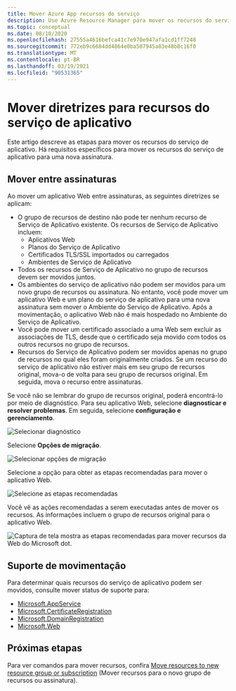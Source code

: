 ```yaml
---
title: Mover Azure App recursos do serviço
description: Use Azure Resource Manager para mover os recursos do serviço de aplicativo para um novo grupo de recursos ou assinatura.
ms.topic: conceptual
ms.date: 08/10/2020
ms.openlocfilehash: 27555a4616befca41c7e970e947afa1cd1ff7248
ms.sourcegitcommit: 772eb9c6684dd4864e0ba507945a83e48b8c16f0
ms.translationtype: MT
ms.contentlocale: pt-BR
ms.lasthandoff: 03/19/2021
ms.locfileid: "90531365"
---
```

# <a name="move-guidance-for-app-service-resources"></a>Mover diretrizes para recursos do serviço de aplicativo

Este artigo descreve as etapas para mover os recursos do serviço de aplicativo. Há requisitos específicos para mover os recursos do serviço de aplicativo para uma nova assinatura.

## <a name="move-across-subscriptions"></a>Mover entre assinaturas

Ao mover um aplicativo Web entre assinaturas, as seguintes diretrizes se aplicam:

- O grupo de recursos de destino não pode ter nenhum recurso de Serviço de Aplicativo existente. Os recursos de Serviço de Aplicativo incluem:
    - Aplicativos Web
    - Planos do Serviço de Aplicativo
    - Certificados TLS/SSL importados ou carregados
    - Ambientes de Serviço de Aplicativo
- Todos os recursos de Serviço de Aplicativo no grupo de recursos devem ser movidos juntos.
- Os ambientes do serviço de aplicativo não podem ser movidos para um novo grupo de recursos ou assinatura. No entanto, você pode mover um aplicativo Web e um plano do serviço de aplicativo para uma nova assinatura sem mover o Ambiente do Serviço de Aplicativo. Após a movimentação, o aplicativo Web não é mais hospedado no Ambiente do Serviço de Aplicativo.
- Você pode mover um certificado associado a uma Web sem excluir as associações de TLS, desde que o certificado seja movido com todos os outros recursos no grupo de recursos.
- Recursos do Serviço de Aplicativo podem ser movidos apenas no grupo de recursos no qual eles foram originalmente criados. Se um recurso do serviço de aplicativo não estiver mais em seu grupo de recursos original, mova-o de volta para seu grupo de recursos original. Em seguida, mova o recurso entre assinaturas.

Se você não se lembrar do grupo de recursos original, poderá encontrá-lo por meio de diagnóstico. Para seu aplicativo Web, selecione **diagnosticar e resolver problemas**. Em seguida, selecione **configuração e gerenciamento**.

![Selecionar diagnóstico](./media/app-service-move-limitations/select-diagnostics.png)

Selecione **Opções de migração**.

![Selecionar opções de migração](./media/app-service-move-limitations/select-migration.png)

Selecione a opção para obter as etapas recomendadas para mover o aplicativo Web.

![Selecione as etapas recomendadas](./media/app-service-move-limitations/recommended-steps.png)

Você vê as ações recomendadas a serem executadas antes de mover os recursos. As informações incluem o grupo de recursos original para o aplicativo Web.

![Captura de tela mostra as etapas recomendadas para mover recursos da Web do Microsoft dot.](./media/app-service-move-limitations/recommendations.png)

## <a name="move-support"></a>Suporte de movimentação

Para determinar quais recursos do serviço de aplicativo podem ser movidos, consulte mover status de suporte para:

- [Microsoft.AppService](../move-support-resources.md#microsoftappservice)
- [Microsoft.CertificateRegistration](../move-support-resources.md#microsoftcertificateregistration)
- [Microsoft.DomainRegistration](../move-support-resources.md#microsoftdomainregistration)
- [Microsoft.Web](../move-support-resources.md#microsoftweb)

## <a name="next-steps"></a>Próximas etapas

Para ver comandos para mover recursos, confira [Move resources to new resource group or subscription](../move-resource-group-and-subscription.md) (Mover recursos para o novo grupo de recursos ou assinatura).
